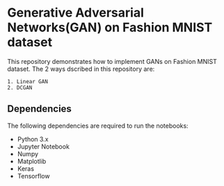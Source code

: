 
# Generative Adversarial Networks(GAN) on Fashion MNIST dataset

This repository demonstrates how to implement GANs on Fashion MNIST dataset. The 2 ways dscribed in this repository are:


    1. Linear GAN
    2. DCGAN


## Dependencies

The following dependencies are required to run the notebooks:

- Python 3.x
- Jupyter Notebook
- Numpy
- Matplotlib
- Keras
- Tensorflow



